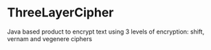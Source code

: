 ThreeLayerCipher
================
Java based product to encrypt text using 3 levels of encryption: shift, vernam and vegenere ciphers
